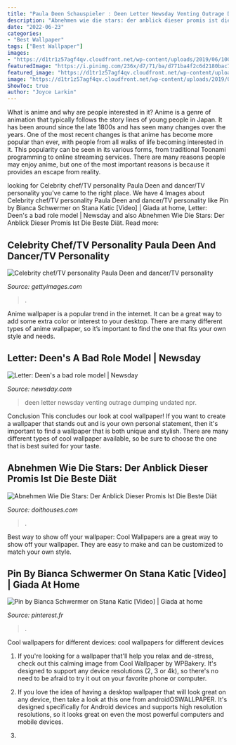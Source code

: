 ```yaml
---
title: "Paula Deen Schauspieler : Deen Letter Newsday Venting Outrage Dumping Undated Npr"
description: "Abnehmen wie die stars: der anblick dieser promis ist die beste diät"
date: "2022-06-23"
categories:
- "Best Wallpaper"
tags: ["Best Wallpaper"]
images:
- "https://d1tr1z57agf4qv.cloudfront.net/wp-content/uploads/2019/06/10094401/PATTI-AUSTIN.jpg"
featuredImage: "https://i.pinimg.com/236x/d7/71/ba/d771ba4f2c6d2180bac75d63bf586161.jpg?nii=t"
featured_image: "https://d1tr1z57agf4qv.cloudfront.net/wp-content/uploads/2019/06/10094401/PATTI-AUSTIN.jpg"
image: "https://d1tr1z57agf4qv.cloudfront.net/wp-content/uploads/2019/06/10094401/PATTI-AUSTIN.jpg"
ShowToc: true
author: "Joyce Larkin"
---
```



What is anime and why are people interested in it?
Anime is a genre of animation that typically follows the story lines of young people in Japan. It has been around since the late 1800s and has seen many changes over the years. One of the most recent changes is that anime has become more popular than ever, with people from all walks of life becoming interested in it. This popularity can be seen in its various forms, from traditional Toonami programming to online streaming services. There are many reasons people may enjoy anime, but one of the most important reasons is because it provides an escape from reality.

	

		
looking for Celebrity chef/TV personality Paula Deen and dancer/TV personality you've came to the right place. We have 4 Images about Celebrity chef/TV personality Paula Deen and dancer/TV personality like Pin by Bianca Schwermer on Stana Katic [Video] | Giada at home, Letter: Deen&#039;s a bad role model | Newsday and also Abnehmen Wie Die Stars: Der Anblick Dieser Promis Ist Die Beste Diät. Read more:
		
    
## Celebrity Chef/TV Personality Paula Deen And Dancer/TV Personality

<img loading=lazy src="https://media.gettyimages.com/photos/celebrity-cheftv-personality-paula-deen-and-dancertv-personality-van-picture-id490467108?s=594x594" onerror="this.onerror=null;this.src='https://tse1.mm.bing.net/th?id=OIP.9A7qcq_gVHC3Z8LgL717pwAAAA&amp;pid=15.1';" alt="Celebrity chef/TV personality Paula Deen and dancer/TV personality">

_Source: gettyimages.com_

>. 

	

Anime wallpaper is a popular trend in the internet. It can be a great way to add some extra color or interest to your desktop. There are many different types of anime wallpaper, so it’s important to find the one that fits your own style and needs.

    
## Letter: Deen&#039;s A Bad Role Model | Newsday

<img loading=lazy src="https://cdn.newsday.com/polopoly_fs/1.3479044.1327533241!/httpImage/image.JPG_gen/derivatives/landscape_456/image.JPG" onerror="this.onerror=null;this.src='https://tse4.mm.bing.net/th?id=OIP.E-xzqFclIAn80MN_KnNcOgAAAA&amp;pid=15.1';" alt="Letter: Deen&#039;s a bad role model | Newsday">

_Source: newsday.com_

>deen letter newsday venting outrage dumping undated npr. 

	

Conclusion
This concludes our look at cool wallpaper! If you want to create a wallpaper that stands out and is your own personal statement, then it's important to find a wallpaper that is both unique and stylish. There are many different types of cool wallpaper available, so be sure to choose the one that is best suited for your taste.

    
## Abnehmen Wie Die Stars: Der Anblick Dieser Promis Ist Die Beste Diät

<img loading=lazy src="https://d1tr1z57agf4qv.cloudfront.net/wp-content/uploads/2019/06/10094401/PATTI-AUSTIN.jpg" onerror="this.onerror=null;this.src='https://tse3.mm.bing.net/th?id=OIP._3JW1Hm_q9YLqb-mwJlZWAHaE7&amp;pid=15.1';" alt="Abnehmen Wie Die Stars: Der Anblick Dieser Promis Ist Die Beste Diät">

_Source: doithouses.com_

>. 

	

Best way to show off your wallpaper:
Cool Wallpapers are a great way to show off your wallpaper. They are easy to make and can be customized to match your own style.

    
## Pin By Bianca Schwermer On Stana Katic [Video] | Giada At Home

<img loading=lazy src="https://i.pinimg.com/236x/d7/71/ba/d771ba4f2c6d2180bac75d63bf586161.jpg?nii=t" onerror="this.onerror=null;this.src='https://tse4.mm.bing.net/th?id=OIP.H03wpNeGT3N1c6vGJgKsLQAAAA&amp;pid=15.1';" alt="Pin by Bianca Schwermer on Stana Katic [Video] | Giada at home">

_Source: pinterest.fr_

>. 

	

Cool wallpapers for different devices:
cool wallpapers for different devices 

1. If you're looking for a wallpaper that'll help you relax and de-stress, check out this calming image from Cool Wallpaper by WPBakery. It's designed to support any device resolutions (2, 3 or 4k), so there's no need to be afraid to try it out on your favorite phone or computer.

2. If you love the idea of having a desktop wallpaper that will look great on any device, then take a look at this one from androidOSWALLPAPER. It's designed specifically for Android devices and supports high resolution resolutions, so it looks great on even the most powerful computers and mobile devices.

3.

